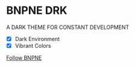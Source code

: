 # BNPNE DRK

A DARK THEME FOR CONSTANT DEVELOPMENT

- [x] Dark Environment
- [x] Vibrant Colors

[Follow BNPNE](https://twitter.com/bnpneio)

